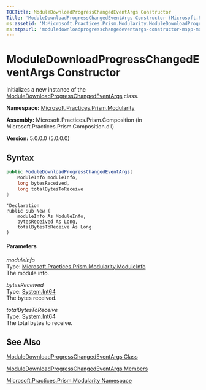 ```yaml
---
TOCTitle: ModuleDownloadProgressChangedEventArgs Constructor
Title: 'ModuleDownloadProgressChangedEventArgs Constructor (Microsoft.Practices.Prism.Modularity)'
ms:assetid: 'M:Microsoft.Practices.Prism.Modularity.ModuleDownloadProgressChangedEventArgs.\#ctor(Microsoft.Practices.Prism.Modularity.ModuleInfo,System.Int64,System.Int64)'
ms:mtpsurl: 'moduledownloadprogresschangedeventargs-constructor-mspp-modularity.md'
---
```


# ModuleDownloadProgressChangedEventArgs Constructor

Initializes a new instance of the [ModuleDownloadProgressChangedEventArgs](/patterns-practices/reference/moduledownloadprogresschangedeventargs-class-mspp-modularity) class.

**Namespace:** [Microsoft.Practices.Prism.Modularity](/patterns-practices/reference/mspp-modularity-namespace)  

**Assembly:** Microsoft.Practices.Prism.Composition (in Microsoft.Practices.Prism.Composition.dll)

**Version:** 5.0.0.0 (5.0.0.0)

## Syntax

```C#
public ModuleDownloadProgressChangedEventArgs(
	ModuleInfo moduleInfo,
	long bytesReceived,
	long totalBytesToReceive
)
```
```VB
'Declaration
Public Sub New ( 
	moduleInfo As ModuleInfo,
	bytesReceived As Long,
	totalBytesToReceive As Long
)
```

#### Parameters

*moduleInfo*  
Type: [Microsoft.Practices.Prism.Modularity.ModuleInfo](/patterns-practices/reference/moduleinfo-class-mspp-modularity)  
The module info.

*bytesReceived*  
Type: [System.Int64](http://msdn.microsoft.com/en-us/library/6yy583ek)  
The bytes received.

*totalBytesToReceive*  
Type: [System.Int64](http://msdn.microsoft.com/en-us/library/6yy583ek)  
The total bytes to receive.

## See Also

[ModuleDownloadProgressChangedEventArgs Class](/patterns-practices/reference/moduledownloadprogresschangedeventargs-class-mspp-modularity)

[ModuleDownloadProgressChangedEventArgs Members](/patterns-practices/reference/moduledownloadprogresschangedeventargs-members-mspp-modularity)

[Microsoft.Practices.Prism.Modularity Namespace](/patterns-practices/reference/mspp-modularity-namespace)
